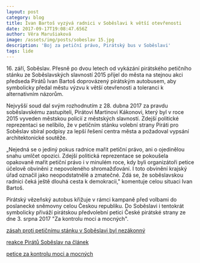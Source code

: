 ```yaml
---
layout: post
category: blog
title: Ivan Bartoš vyzývá radnici v Soběslavi k větší otevřenosti
date: 2017-09-17T19:08:47.656Z
author: Věra Marušiaková
image: /assets/img/posts/sobeslav 15.jpg
description: 'Boj za petiční právo, Pirátský bus v Soběslavi'
tags: lide
---
```

16\. září,
Soběslav. Přesně po dvou letech od vykázání pirátského petičního stánku ze Soběslavských
slavností 2015 přijel do města na stejnou akci předseda Pirátů Ivan Bartoš
doprovázený pirátským autobusem, aby symbolicky předal městu výzvu k větší
otevřenosti a toleranci k alternativním názorům. 

Nejvyšší
soud dal svým rozhodnutím z 28. dubna 2017 za pravdu soběslavskému zastupiteli,
Pirátovi Martinovi Kákonovi, který byl v roce 2015 vyveden městskou policií z
městských slavností. Zdejší politické reprezentaci se nelíbilo, že v petičním
stánku volební strany Piráti pro Soběslav sbíral podpisy za lepší řešení centra
města a požadoval vypsání architektonické soutěže.

„Nejedná se
o jediný pokus radnice mařit petiční právo, ani o ojedinělou snahu umlčet
opozici. Zdejší politická reprezentace se pokoušela opakovaně mařit petiční
právo i v minulém roce, kdy byli organizátoři petice účelově obviněni z
nepovoleného shromažďování. I toto obvinění krajský úřad označil jako
neopodstatnělé a zmatečné. Zdá se, že soběslavskou radnici čeká ještě dlouhá
cesta k demokracii," komentuje celou situaci Ivan Bartoš.

Pirátský vězeňský autobus křižuje v rámci kampaně
před volbami do poslanecké sněmovny celou Českou republiku. Do Soběslavi i
tentokrát symbolicky přiváží pirátskou předvolební petici České pirátské strany
ze dne 3. srpna 2017 "Za kontrolu moci a mocných".

[zásah proti petičnímu stánku v Soběslavi byl nezákonný](http://www.jcted.cz/nejvyssi-soud-potvrdil-ze-zasah-proti-peticnimu-stanku-piratu-v-sobeslavi-byl-nezakonny/)

[reakce Pirátů Soběslav na článek](http://pirati.sobeslav.cz/reakce-na-clanek-o-peticnim-stanku-v-jcted/)

[petice za kontrolu moci a mocných](https://github.com/pirati-web/pirati.cz/blob/gh-pages/assets/pdf/petice-za-kontrolu-moci-a-mocnych.pdf)
